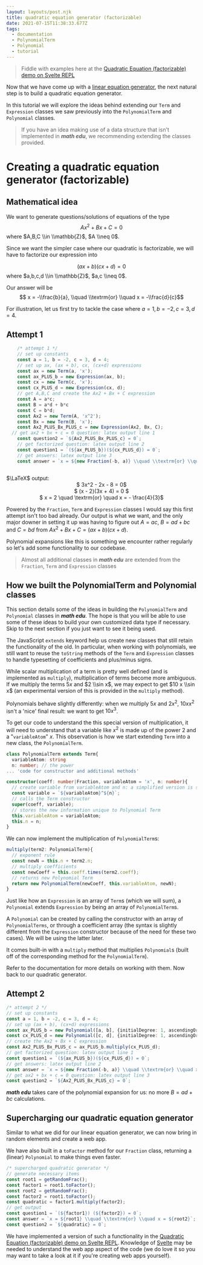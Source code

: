 ```yaml
---
layout: layouts/post.njk
title: quadratic equation generator (factorizable)
date: 2021-07-15T11:38:33.677Z
tags:
  - documentation
  - PolynomialTerm
  - Polynomial
  - tutorial
---
```


> Fiddle with examples here at the [Quadratic Equation (factorizable) demo on Svelte REPL](https://svelte.dev/repl/88525574668d4ddeadba067531f2952b?version=3.38.3)

Now that we have come up with a [linear equation generator](https://math-edu-blog.netlify.app/posts/linear-equation-generator/),
the next natural step is to build a quadratic equation generator.

In this tutorial we will explore the ideas behind extending our `Term` and `Expression` classes we saw previously into
the `PolynomialTerm` and `Polynomial` classes.

> If you have an idea making use of a data structure that isn't implemented in **_math edu_**, we recommending extending the classes
> provided.

# Creating a quadratic equation generator (factorizable)

## Mathematical idea

We want to generate questions/solutions of equations of the type
$$Ax^2 +Bx + C = 0$$
where $A,B,C \\in \\mathbb{Z}$, $A \\neq 0$.

Since we want the simpler case where our quadratic is factorizable, we will have to factorize our expression into

$$(ax+b)(cx+d)=0$$
where $a,b,c,d \\in \\mathbb{Z}$, $a,c \\neq 0$.

Our answer will be $$ x = -\\frac{b}{a}, \\quad \\textrm{or} \\quad x = -\\frac{d}{c}$$

For illustration, let us first try to tackle the case where $a = 1, b = -2, c = 3, d = 4$.

## Attempt 1

```typescript
	/* attempt 1 */
	// set up constants
	const a = 1, b = -2, c = 3, d = 4;
	// set up ax, (ax + b), cx, (cx+d) expressions
	const ax = new Term(a, 'x');
	const ax_PLUS_b = new Expression(ax, b);
	const cx = new Term(c, 'x');
	const cx_PLUS_d = new Expression(cx, d);
	// get A,B,C and create the Ax2 + Bx + C expression
	const A = a*c;
	const B = a*d + b*c
	const C = b*d;
	const Ax2 = new Term(A, 'x^2');
	const Bx = new Term(B, 'x');
	const Ax2_PLUS_Bx_PLUS_c = new Expression(Ax2, Bx, C);
  // get ax2 + bx + c = 0 question: latex output line 1
	const question2 = `${Ax2_PLUS_Bx_PLUS_c} = 0`;
	// get factorized question: latex output line 2
	const question1 = `(${ax_PLUS_b})(${cx_PLUS_d}) = 0`;
	// get answers: latex output line 3
	const answer = `x = ${new Fraction(-b, a)} \\quad \\textrm{or} \\quad x = ${new Fraction(-d, c)}`;
	
```
<div class="latex-blackboard">
  <div class="blackboard-heading">$\LaTeX$ output:</div>
  <div style="text-align: center;"> 
    $ 3x^2 - 2x - 8 = 0$ 
  </div>
  <div style="text-align: center;"> 
    $ (x - 2)(3x + 4) = 0 $ 
  </div>
  <div style="text-align: center;"> 
    $ x = 2 \quad \textrm{or} \quad x = - \frac{4}{3}$ 
  </div>
</div>

Powered by the `Fraction`, `Term` and `Expression` classes I would say this first attempt isn't too bad already. Our output is what we want, and the
only major downer in setting it up was having to figure out $A = ac$, $B = ad + bc$ and $C = bd$ from ${Ax^2 + Bx + C = (ax+b)(cx+d)}$.

Polynomial expansions like this is something we encounter rather regularly so let's add some functionality to our codebase.

> Almost all additional classes in **_math edu_** are extended from the `Fraction`, `Term` and `Expression` classes

## How we built the PolynomialTerm and Polynomial classes

This section details some of the ideas in building the `PolynomialTerm` and `Polynomial` classes in **_math edu_**.
The hope is that you will be able to use some of these ideas to build your own customized data type if necessary.
Skip to the next section if you just want to see it being used.

The JavaScript `extends` keyword help us create new classes that still retain the functionality of the old. In particular, when
working with polynomials, we still want to reuse the `toString` methods of the `Term` and `Expression` classes to handle 
typesetting of coefficients and plus/minus signs.

While scalar multiplication of a term is pretty well defined (and is implemented as `multiply`), multiplication of terms 
become more ambiguous. If we multiply the terms $5x$ and $2 \\sin x$, we may expect to get $10 x \\sin x$ (an experimental version
of this is provided in the `multiply` method). 

Polynomials behave slightly differently: when we multiply $5 x$ and $2 x^2$,
$10 x x^2$ isn't a 'nice' final result: we want to get $10 x^3$.

To get our code to understand the this special version of multiplication, it will need to understand that a variable like $x^2$ is made up of
the power $2$ and a "`variableAtom`" $x$. This observation is how we start extending `Term` into a new class, the `PolynomialTerm`.

```typescript
class PolynomialTerm extends Term{
  variableAtom: string
  n: number; // the power
... 'code for constructor and additional methods'
```

```typescript
constructor(coeff: number|Fraction, variableAtom = 'x', n: number){
  // create variable from variableAtom and n: a simplified version is shown here
  const variable = `${variableAtom}^${n}`;
  // calls the Term constructor
  super(coeff, variable);
  // stores the new information unique to Polynomial Term
  this.variableAtom = variableAtom;
  this.n = n;
}
```

We can now implement the multiplication of `PolynomialTerm`s:
```typescript
multiply(term2: PolynomialTerm){
  // exponent rule
  const newN = this.n + term2.n;
  // multiply coefficients
  const newCoeff = this.coeff.times(term2.coeff);
  // returns new Polynomial Term
  return new PolynomialTerm(newCoeff, this.variableAtom, newN);
}
```

Just like how an `Expression` is an array of `Term`s (which we will sum),
a `Polynomial` extends `Expression` by being an array of `PolynomialTerm`s.

A `Polynomial` can be created by calling the constructor with an array of `PolynomialTerms`, or
through a coefficient array (the syntax is slightly
different from the `Expression` constructor because of the need for these two cases). We will be using the latter later.

It comes built-in with a `multiply` method that multiplies `Polynomial`s (built off of the corresponding method for the `PolynomialTerm`).

Refer to the documentation for more details on working with them. Now back to our quadratic generator.

## Attempt 2

```typescript
/* attempt 2 */
// set up constants
const a = 1, b = -2, c = 3, d = 4;
// set up (ax + b), (cx+d) expressions
const ax_PLUS_b = new Polynomial([a, b], {initialDegree: 1, ascendingOrder: false});
const cx_PLUS_d = new Polynomial([c, d], {initialDegree: 1, ascendingOrder: false});
// create the Ax2 + Bx + C expression
const Ax2_PLUS_Bx_PLUS_c = ax_PLUS_b.multiply(cx_PLUS_d);
// get factorized question: latex output line 1
const question1 = `(${ax_PLUS_b})(${cx_PLUS_d}) = 0`;
// get answers: latex output line 2
const answer = `x = ${new Fraction(-b, a)} \\quad \\textrm{or} \\quad x = ${new Fraction(-d, c)}`;
// get ax2 + bx + c = 0 question: latex output line 3
const question2 = `${Ax2_PLUS_Bx_PLUS_c} = 0`;
```

**_math edu_** takes care of the polynomial expansion for us: no more $B = ad + bc$ calculations.


## Supercharging our quadratic equation generator

Similar to what we did for our linear equation generator, we can now bring in random elements and create a web app.

We have also built in a `toFactor` method for our `Fraction` class, returning a (linear) `Polynomial` to make things even faster.

```typescript
/* supercharged quadratic generator */
// generate necessary items
const root1 = getRandomFrac();
const factor1 = root1.toFactor();
const root2 = getRandomFrac();
const factor2 = root1.toFactor();
const quadratic = factor1.multiply(factor2);
// get output
const question1 = `(${factor1}) (${factor2}) = 0`;
const answer = `x = ${root1} \\quad \\textrm{or} \\quad x = ${root2}`;
const question2 = `${quadratic} = 0`;
```

We have implemented a version of such a functionality in the [Quadratic Equation (factorizable) demo on Svelte REPL](https://svelte.dev/repl/88525574668d4ddeadba067531f2952b?version=3.38.3).
Knowledge of [Svelte](https://svelte.dev) may be needed to understand the web app aspect of the code (we do love it so you may want to
take a look at it if you're creating web apps yourself).

